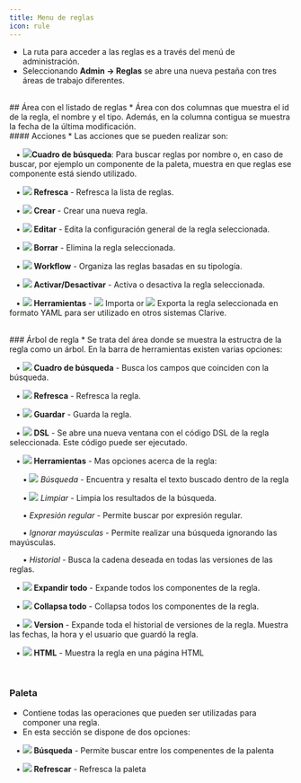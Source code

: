```yaml
---
title: Menu de reglas
icon: rule
---
```

* La ruta para acceder a las reglas es a través del menú de administración. 
* Seleccionando  **Admin → Reglas** se abre una nueva pestaña con tres áreas de trabajo diferentes. 



<br />
## Área con el listado de reglas
* Área con dos columnas que muestra el id de la regla, el nombre y el tipo. Además, en la columna contigua se muestra la fecha de la última modificación.


<br />
#### Acciones
* Las acciones que se pueden realizar son: <br />

&nbsp; &nbsp;• <img src="/static/images/icons/search-small.png" />**Cuadro de búsqueda**: Para buscar reglas por nombre o, en caso de buscar, por ejemplo un componente de la paleta, muestra en que reglas ese componente está siendo utilizado. <br />

&nbsp; &nbsp;• <img src="/static/images/icons/refresh.png" /> **Refresca** - Refresca la lista de reglas. <br />

&nbsp; &nbsp;• <img src="/static/images/icons/add.gif" /> **Crear** - Crear una nueva regla. <br />

&nbsp; &nbsp;• <img src="/static/images/icons/edit.gif" /> **Editar** - Edita la configuración general de la regla seleccionada. <br />

&nbsp; &nbsp;• <img src="/static/images/icons/delete_.png" /> **Borrar** - Elimina la regla seleccionada. <br />

&nbsp; &nbsp;• <img src="/static/images/icons/workflow.png" /> **Workflow** - Organiza las reglas basadas en su tipología. <br />

&nbsp; &nbsp;• <img src="/static/images/icons/restart_new.png" /> **Activar/Desactivar** - Activa o desactiva la regla seleccionada. <br />

&nbsp; &nbsp;• <img src="/static/images/icons/wrench.gif" /> **Herramientas** - <img src="/static/images/icons/import.png" /> Importa or <img src="/
static/images/icons/export.png" /> Exporta la regla seleccionada en formato YAML para ser utilizado en otros sistemas Clarive.

<br />
### Árbol de regla
* Se trata del área donde se muestra la estructra de la regla como un árbol. En la barra de herramientas existen varias opciones: <br />
 
&nbsp; &nbsp;• <img src="/static/images/icons/search-small.png" /> **Cuadro de búsqueda** - Busca los campos que coinciden con la búsqueda. <br />

&nbsp; &nbsp;• <img src="/static/images/icons/refresh.png" /> **Refresca** - Refresca la regla. <br />

&nbsp; &nbsp;• <img src="/static/images/icons/save.png" /> **Guardar** - Guarda la regla. <br />

&nbsp; &nbsp;• <img src="/static/images/icons/edit.gif" /> **DSL** - Se abre una nueva ventana con el código DSL de la regla seleccionada. Este código puede ser ejecutado. <!--  El funcionamiento de esta opción está descrito en la [Paleta de reglas](Reglas/rule-menu.markdown).--> <br />

&nbsp; &nbsp;• <img src="/static/images/icons/wrench.gif" /> **Herramientas** - Mas opciones acerca de la regla: <br />

&nbsp; &nbsp;&nbsp; &nbsp;• <img src="/static/images/icons/search-small.png" /> *Búsqueda* - Encuentra y resalta el texto buscado dentro de la regla<br />

&nbsp; &nbsp;&nbsp; &nbsp;• <img src="/static/images/icons/wipe_cache.png" /> *Limpiar* - Limpia los resultados de la búsqueda. <br />

&nbsp; &nbsp;&nbsp; &nbsp;• *Expresión regular* - Permite buscar por expresión regular. <br />

&nbsp; &nbsp;&nbsp; &nbsp;• *Ignorar mayúsculas* - Permite realizar una búsqueda ignorando las mayúsculas. <br />

&nbsp; &nbsp;&nbsp; &nbsp;• *Historial* -  Busca la cadena deseada en todas las versiones de las reglas. <br />

&nbsp; &nbsp;• <img src="/static/images/icons/expandall.png" /> **Expandir todo** - Expande todos los componentes de la regla. <br />

&nbsp; &nbsp;• <img src="/static/images/icons/collapseall.png" /> **Collapsa todo** - Collapsa todos los componentes de la regla. <br />

&nbsp; &nbsp;• <img src="/static/images/icons/history.png" /> **Version** - Expande toda el historial de versiones de la regla. Muestra las fechas, la hora y el usuario que guardó la regla. <br />

&nbsp; &nbsp;• <img src="/static/images/icons/html.png" /> **HTML** - Muestra la regla en una página HTML

<br />

### Paleta
*  Contiene todas las operaciones que pueden ser utilizadas para componer una regla.
* En esta sección se dispone de dos opciones: <br />

&nbsp; &nbsp;• <img src="/static/images/icons/search-small.png" /> **Búsqueda** - Permite buscar entre los compenentes de la palenta <br />

&nbsp; &nbsp;• <img src="/static/images/icons/refresh.png" /> **Refrescar** - Refresca la paleta 